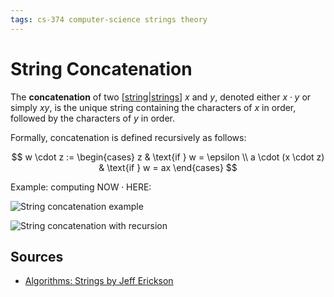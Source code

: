 ```yaml
---
tags: cs-374 computer-science strings theory
---
```


# String Concatenation

The **concatenation** of two [[string|strings]] $x$ and $y$, denoted either $x \cdot y$ or simply $xy$, is the unique string containing the characters of $x$ in order, followed by the characters of $y$ in order.

Formally, concatenation is defined recursively as follows:

$$
w \cdot z := \begin{cases}
z & \text{if } w = \epsilon \\
a \cdot (x \cdot z) & \text{if } w = ax
\end{cases}
$$

Example: computing $\text{NOW} \cdot \text{HERE}$:

![String concatenation example](/attachments/string-concatenation-example.png)

![String concatenation with recursion](/attachments/string-concatenation-with-recursion.png)

## Sources

- [Algorithms: Strings by Jeff Erickson](https://courses.engr.illinois.edu/cs374/fa2021/A/notes/models/01-strings.pdf)

[//begin]: # "Autogenerated link references for markdown compatibility"
[string|strings]: string "String"
[//end]: # "Autogenerated link references"
